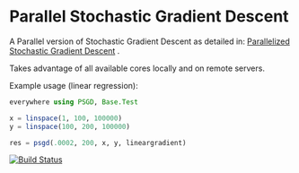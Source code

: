 # Parallel Stochastic Gradient Descent

A Parallel version of Stochastic Gradient Descent as detailed in: [Parallelized Stochastic Gradient Descent](http://www.research.rutgers.edu/~lihong/pub/Zinkevich11Parallelized.pdf) .

Takes advantage of all available cores locally and on remote servers.

Example usage (linear regression):

```julia
everywhere using PSGD, Base.Test

x = linspace(1, 100, 100000)
y = linspace(100, 200, 100000)

res = psgd(.0002, 200, x, y, lineargradient)

```

[![Build Status](https://travis-ci.org/cfusting/PSGD.jl.png)](https://travis-ci.org/cfusting/PSGD.jl)
